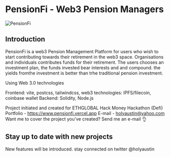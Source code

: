 # PensionFi - Web3 Pension Managers

![PensionFi](https://i.ibb.co/f0fwrtd/logoblack.png)

## Introduction
PensionFi is a web3 Pension Management Platform for users who wish to start contributing towards their retirement in the web3 space. Organisations and individuals contributes funds for their retirement. The users chooses an investment plan, the funds invested bear interests and and compound. the yields fromthe investment is better than trhe traditional pension investment.

Using Web 3.0 technologies

Frontend: vite, postcss, tailwindcss, 
web3 technologies: IPFS/filecoin, coinbase wallet
Backend: Solidity, Node.js

Project initiated and created for ETHGLOBAL Hack Money Hackathon (Defi) 
Portfolio - https://www.pensionfi.vercel.app
E-mail - holyaustin@yahoo.com
Want me to cover the project you've created? Send me an e-mail 👌

## Stay up to date with new projects
New features will be introduced. stay connected on twitter @holyaustin
